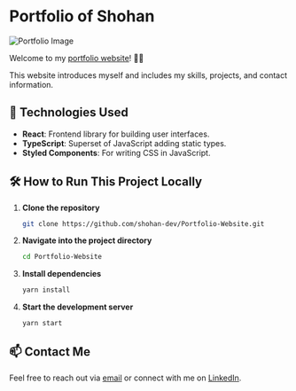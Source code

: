 # Portfolio of Shohan

![Portfolio Image](https://github.com/user-attachments/assets/914b2f81-4608-4140-a0ef-47a452ba7724)

Welcome to my [portfolio website](https://shohan.dev)! 🎨✨

This website introduces myself and includes my skills, projects, and contact information.

## 🚀 Technologies Used
- **React**: Frontend library for building user interfaces.
- **TypeScript**: Superset of JavaScript adding static types.
- **Styled Components**: For writing CSS in JavaScript.

## 🛠️ How to Run This Project Locally

1. **Clone the repository**
    ```bash
    git clone https://github.com/shohan-dev/Portfolio-Website.git
    ```
2. **Navigate into the project directory**
    ```bash
    cd Portfolio-Website
    ```
3. **Install dependencies**
    ```bash
    yarn install
    ```
4. **Start the development server**
    ```bash
    yarn start
    ```

## 📫 Contact Me
Feel free to reach out via [email](mailto:shohan.dev.cse@gmail.com) or connect with me on [LinkedIn](https://www.linkedin.com/in/shohandev).




